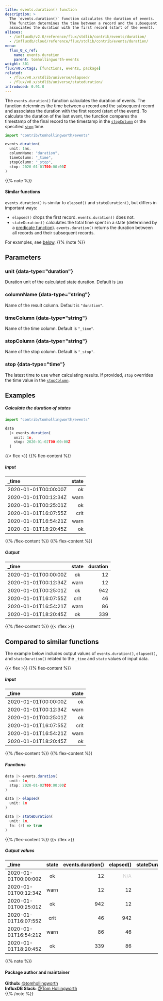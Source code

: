```yaml
---
title: events.duration() function
description: >
  The `events.duration()` function calculates the duration of events.
  The function determines the time between a record and the subsequent record and
  associates the duration with the first record (start of the event).
aliases:
  - /influxdb/v2.0/reference/flux/stdlib/contrib/events/duration/
  - /influxdb/cloud/reference/flux/stdlib/contrib/events/duration/
menu:
  flux_0_x_ref:
    name: events.duration
    parent: tomhollingworth-events
weight: 301
flux/v0.x/tags: [functions, events, package]
related:
  - /flux/v0.x/stdlib/universe/elapsed/
  - /flux/v0.x/stdlib/universe/stateduration/
introduced: 0.91.0
---
```


The `events.duration()` function calculates the duration of events.
The function determines the time between a record and the subsequent record and
associates the duration with the first record (start of the event).
To calculate the duration of the last event, the function compares the timestamp
of the final record to the timestamp in the [`stopColumn`](#stopcolumn) or the
specified [`stop`](#stop) time.

```js
import "contrib/tomhollingworth/events"

events.duration(
  unit: 1ns,
  columnName: "duration",
  timeColumn: "_time",
  stopColumn: "_stop",
  stop: 2020-01-01T00:00:00Z
)
```

{{% note %}}
#### Similar functions
`events.duration()` is similar to `elapsed()` and `stateDuration()`, but differs
in important ways:

- `elapsed()` drops the first record. `events.duration()` does not.
- `stateDuration()` calculates the total time spent in a state (determined by a
  [predicate function](/influxdb/v2.0/reference/glossary/#predicate-function)).
  `events.duration()` returns the duration between all records and their subsequent records.

For examples, see [below](#compared-to-similar-functions).
{{% /note %}}

## Parameters

### unit {data-type="duration"}
Duration unit of the calculated state duration.
Default is `1ns`

### columnName {data-type="string"}
Name of the result column.
Default is `"duration"`.

### timeColumn {data-type="string"}
Name of the time column.
Default is `"_time"`.

### stopColumn {data-type="string"}
Name of the stop column.
Default is `"_stop"`.

### stop {data-type="time"}
The latest time to use when calculating results.
If provided, `stop` overrides the time value in the [`stopColumn`](#stopcolumn).

## Examples

##### Calculate the duration of states
```js
import "contrib/tomhollingworth/events"

data
  |> events.duration(
    unit: 1m,
    stop: 2020-01-02T00:00:00Z
  )
```

{{< flex >}}
{{% flex-content %}}
##### Input
| _time                | state |
|:-----                | -----:|
| 2020-01-01T00:00:00Z | ok    |
| 2020-01-01T00:12:34Z | warn  |
| 2020-01-01T00:25:01Z | ok    |
| 2020-01-01T16:07:55Z | crit  |
| 2020-01-01T16:54:21Z | warn  |
| 2020-01-01T18:20:45Z | ok    |
{{% /flex-content %}}
{{% flex-content %}}
##### Output
| _time                | state | duration |
|:-----                |:-----:| --------:|
| 2020-01-01T00:00:00Z | ok    | 12       |
| 2020-01-01T00:12:34Z | warn  | 12       |
| 2020-01-01T00:25:01Z | ok    | 942      |
| 2020-01-01T16:07:55Z | crit  | 46       |
| 2020-01-01T16:54:21Z | warn  | 86       |
| 2020-01-01T18:20:45Z | ok    | 339      |
{{% /flex-content %}}
{{< /flex >}}

## Compared to similar functions
The example below includes output values of `events.duration()`, `elapsed()`, and
`stateDuration()` related to the `_time` and `state` values of input data.

{{< flex >}}
{{% flex-content %}}
##### Input
| _time                | state |
|:-----                | -----:|
| 2020-01-01T00:00:00Z | ok    |
| 2020-01-01T00:12:34Z | warn  |
| 2020-01-01T00:25:01Z | ok    |
| 2020-01-01T16:07:55Z | crit  |
| 2020-01-01T16:54:21Z | warn  |
| 2020-01-01T18:20:45Z | ok    |
{{% /flex-content %}}
{{% flex-content %}}
##### Functions
```js
data |> events.duration(
  unit: 1m,
  stop: 2020-01-02T00:00:00Z
)

data |> elapsed(
  unit: 1m
)

data |> stateDuration(
  unit: 1m,
  fn: (r) => true
)
```
{{% /flex-content %}}
{{< /flex >}}

##### Output values
| _time                | state | events.duration() | elapsed()                           | stateDuration() |
|:-----                |:-----:| -----------------:| ---------:                          | ---------------:|
| 2020-01-01T00:00:00Z | ok    | 12                | <span style="opacity:.2">N/A</span> | 0               |
| 2020-01-01T00:12:34Z | warn  | 12                | 12                                  | 12              |
| 2020-01-01T00:25:01Z | ok    | 942               | 12                                  | 25              |
| 2020-01-01T16:07:55Z | crit  | 46                | 942                                 | 967             |
| 2020-01-01T16:54:21Z | warn  | 86                | 46                                  | 1014            |
| 2020-01-01T18:20:45Z | ok    | 339               | 86                                  | 1100            |


{{% note %}}
#### Package author and maintainer
**Github:** [@tomhollingworth](https://github.com/tomhollingworth)  
**InfluxDB Slack:** [@Tom Hollingworth](https://influxdata.com/slack)  
{{% /note %}}
